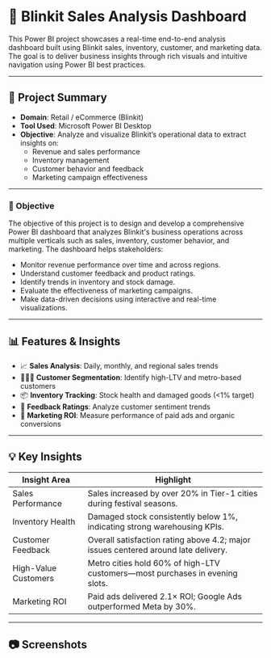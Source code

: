 # 🛒 Blinkit Sales Analysis Dashboard

This Power BI project showcases a real-time end-to-end analysis dashboard built using Blinkit sales, inventory, customer, and marketing data. The goal is to deliver business insights through rich visuals and intuitive navigation using Power BI best practices.

---

## 📌 Project Summary

- **Domain**: Retail / eCommerce (Blinkit)
- **Tool Used**: Microsoft Power BI Desktop 
- **Objective**: Analyze and visualize Blinkit’s operational data to extract insights on:
  - Revenue and sales performance
  - Inventory management
  - Customer behavior and feedback
  - Marketing campaign effectiveness

---

### 🎯 Objective

The objective of this project is to design and develop a comprehensive Power BI dashboard that analyzes Blinkit's business operations across multiple verticals such as sales, inventory, customer behavior, and marketing. The dashboard helps stakeholders:
- Monitor revenue performance over time and across regions.
- Understand customer feedback and product ratings.
- Identify trends in inventory and stock damage.
- Evaluate the effectiveness of marketing campaigns.
- Make data-driven decisions using interactive and real-time visualizations.

---

## 📊 Features & Insights

- 📈 **Sales Analysis**: Daily, monthly, and regional sales trends
- 🧑‍🤝‍🧑 **Customer Segmentation**: Identify high-LTV and metro-based customers
- 📦 **Inventory Tracking**: Stock health and damaged goods (<1% target)
- 💬 **Feedback Ratings**: Analyze customer sentiment trends
- 🎯 **Marketing ROI**: Measure performance of paid ads and organic conversions

---

## 💡 Key Insights

| Insight Area        | Highlight                                                                 |
|---------------------|--------------------------------------------------------------------------|
| Sales Performance   | Sales increased by over 20% in Tier-1 cities during festival seasons.     |
| Inventory Health    | Damaged stock consistently below 1%, indicating strong warehousing KPIs.  |
| Customer Feedback   | Overall satisfaction rating above 4.2; major issues centered around late delivery. |
| High-Value Customers| Metro cities hold 60% of high-LTV customers—most purchases in evening slots. |
| Marketing ROI       | Paid ads delivered 2.1× ROI; Google Ads outperformed Meta by 30%.         |

---

## 📷 Screenshots


